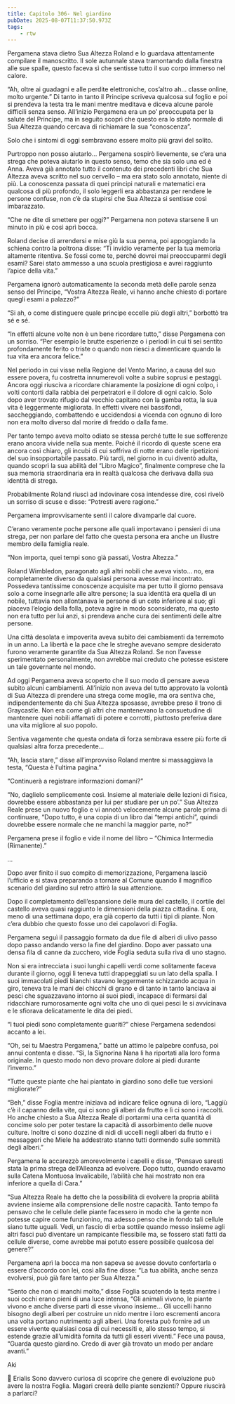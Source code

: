 ```yaml
---
title: Capitolo 306- Nel giardino
pubDate: 2025-08-07T11:37:50.973Z
tags:
    - rtw
---
```











Pergamena stava dietro Sua Altezza Roland e lo guardava attentamente compilare il manoscritto. Il sole autunnale stava tramontando dalla finestra alle sue spalle, questo faceva sì che sentisse tutto il suo corpo immerso nel calore.


“Ah, oltre ai guadagni e alle perdite elettroniche, cos’altro ah… classe online, molto urgente.” Di tanto in tanto il Principe scriveva qualcosa sul foglio e poi si prendeva la testa tra le mani mentre meditava e diceva alcune parole difficili senza senso. All’inizio Pergamena era un po’ preoccupata per la salute del Principe, ma in seguito scoprì che questo era lo stato normale di Sua Altezza quando cercava di richiamare la sua “conoscenza”.


Solo che i sintomi di oggi sembravano essere molto più gravi del solito.


Purtroppo non posso aiutarlo... Pergamena sospirò lievemente, se c’era una strega che poteva aiutarlo in questo senso, temo che sia solo una ed è Anna. Aveva già annotato tutto il contenuto dei precedenti libri che Sua Altezza aveva scritto nel suo cervello – ma era stato solo annotato, niente di più. La conoscenza passata di quei principi naturali e matematici era qualcosa di più profondo, il solo leggerli era abbastanza per rendere le persone confuse, non c’è da stupirsi che Sua Altezza si sentisse così imbarazzato.


“Che ne dite di smettere per oggi?” Pergamena non poteva starsene lì un minuto in più e così aprì bocca.


Roland decise di arrendersi e mise giù la sua penna, poi appoggiando la schiena contro la poltrona disse: “Ti invidio veramente per la tua memoria altamente ritentiva. Se fossi come te, perché dovrei mai preoccuparmi degli esami? Sarei stato ammesso a una scuola prestigiosa e avrei raggiunto l’apice della vita.”


Pergamena ignorò automaticamente la seconda metà delle parole senza senso del Principe, “Vostra Altezza Reale, vi hanno anche chiesto di portare quegli esami a palazzo?”


“Si ah, o come distinguere quale principe eccelle più degli altri,” borbottò tra sé e sé.


“In effetti alcune volte non è un bene ricordare tutto,” disse Pergamena con un sorriso. “Per esempio le brutte esperienze o i periodi in cui ti sei sentito profondamente ferito o triste o quando non riesci a dimenticare quando la tua vita era ancora felice.”


Nel periodo in cui visse nella Regione del Vento Marino, a causa del suo essere povera, fu costretta innumerevoli volte a subire soprusi e pestaggi. Ancora oggi riusciva a ricordare chiaramente la posizione di ogni colpo, i volti contorti dalla rabbia dei perpetratori e il dolore di ogni calcio. Solo dopo aver trovato rifugio dal vecchio capitano con la gamba rotta, la sua vita è leggermente migliorata. In effetti vivere nei bassifondi, saccheggiando, combattendo e uccidendosi a vicenda con ognuno di loro non era molto diverso dal morire di freddo o dalla fame.


Per tanto tempo aveva molto odiato se stessa perché tutte le sue sofferenze erano ancora vivide nella sua mente. Poiché il ricordo di queste scene era ancora così chiaro, gli incubi di cui soffriva di notte erano delle ripetizioni del suo insopportabile passato. Più tardi, nel giorno in cui diventò adulta, quando scoprì la sua abilità del “Libro Magico”, finalmente comprese che la sua memoria straordinaria era in realtà qualcosa che derivava dalla sua identità di strega.


Probabilmente Roland riuscì ad indovinare cosa intendesse dire, così rivelò un sorriso di scuse e disse: “Potresti avere ragione.”


Pergamena improvvisamente sentì il calore divamparle dal cuore.


C’erano veramente poche persone alle quali importavano i pensieri di una strega, per non parlare del fatto che questa persona era anche un illustre membro della famiglia reale.


“Non importa, quei tempi sono già passati, Vostra Altezza.”


Roland Wimbledon, paragonato agli altri nobili che aveva visto… no, era completamente diverso da qualsiasi persona avesse mai incontrato. Possedeva tantissime conoscenze acquisite ma per tutto il giorno pensava solo a come insegnarle alle altre persone; la sua identità era quella di un nobile, tuttavia non allontanava le persone di un ceto inferiore al suo; gli piaceva l’elogio della folla, poteva agire in modo sconsiderato, ma questo non era tutto per lui anzi, si prendeva anche cura dei sentimenti delle altre persone.


Una città desolata e impoverita aveva subito dei cambiamenti da terremoto in un anno. La libertà e la pace che le streghe avevano sempre desiderato furono veramente garantite da Sua Altezza Roland. Se non l’avesse sperimentato personalmente, non avrebbe mai creduto che potesse esistere un tale governante nel mondo.


Ad oggi Pergamena aveva scoperto che il suo modo di pensare aveva subito alcuni cambiamenti. All’inizio non aveva del tutto approvato la volontà di Sua Altezza di prendere una strega come moglie, ma ora sentiva che, indipendentemente da chi Sua Altezza sposasse, avrebbe preso il trono di Graycastle. Non era come gli altri che mantenevano la consuetudine di mantenere quei nobili affamati di potere e corrotti, piuttosto preferiva dare una vita migliore al suo popolo.


Sentiva vagamente che questa ondata di forza sembrava essere più forte di qualsiasi altra forza precedente…


“Ah, lascia stare,” disse all’improvviso Roland mentre si massaggiava la testa, “Questa è l’ultima pagina.”


“Continuerà a registrare informazioni domani?”


“No, daglielo semplicemente così. Insieme al materiale delle lezioni di fisica, dovrebbe essere abbastanza per lui per studiare per un po’.” Sua Altezza Reale prese un nuovo foglio e vi annotò velocemente alcune parole prima di continuare, “Dopo tutto, è una copia di un libro dai “tempi antichi”, quindi dovrebbe essere normale che ne manchi la maggior parte, no?”


Pergamena prese il foglio e vide il nome del libro – “Chimica Intermedia (Rimanente).”


…


Dopo aver finito il suo compito di memorizzazione, Pergamena lasciò l’ufficio e si stava preparando a tornare al Comune quando il magnifico scenario del giardino sul retro attirò la sua attenzione.


Dopo il completamento dell’espansione delle mura del castello, il cortile del castello aveva quasi raggiunto le dimensioni della piazza cittadina. E ora, meno di una settimana dopo, era già coperto da tutti i tipi di piante. Non c’era dubbio che questo fosse uno dei capolavori di Foglia.


Pergamena seguì il passaggio formato da due file di alberi di ulivo passo dopo passo andando verso la fine del giardino. Dopo aver passato una densa fila di canne da zucchero, vide Foglia seduta sulla riva di uno stagno.


Non si era intrecciata i suoi lunghi capelli verdi come solitamente faceva durante il giorno, oggi li teneva tutti drappeggiati su un lato della spalla. I suoi immacolati piedi bianchi stavano leggermente schizzando acqua in giro, teneva tra le mani dei chicchi di grano e di tanto in tanto lanciava ai pesci che sguazzavano intorno ai suoi piedi, incapace di fermarsi dal ridacchiare rumorosamente ogni volta che uno di quei pesci le si avvicinava e le sfiorava delicatamente le dita dei piedi.


“I tuoi piedi sono completamente guariti?” chiese Pergamena sedendosi accanto a lei.


“Oh, sei tu Maestra Pergamena,” batté un attimo le palpebre confusa, poi annuì contenta e disse. “Si, la Signorina Nana li ha riportati alla loro forma originale. In questo modo non devo provare dolore ai piedi durante l’inverno.”


“Tutte queste piante che hai piantato in giardino sono delle tue versioni migliorate?”


“Beh,” disse Foglia mentre iniziava ad indicare felice ognuna di loro, “Laggiù c’è il capanno della vite, qui ci sono gli alberi da frutto e lì ci sono i raccolti. Ho anche chiesto a Sua Altezza Reale di portarmi una certa quantità di concime solo per poter testare la capacità di assorbimento delle nuove culture. Inoltre ci sono dozzine di nidi di uccelli negli alberi da frutto e i messaggeri che Miele ha addestrato stanno tutti dormendo sulle sommità degli alberi.”


Pergamena le accarezzò amorevolmente i capelli e disse, “Pensavo saresti stata la prima strega dell’Alleanza ad evolvere. Dopo tutto, quando eravamo sulla Catena Montuosa Invalicabile, l’abilità che hai mostrato non era inferiore a quella di Cara.”


“Sua Altezza Reale ha detto che la possibilità di evolvere la propria abilità avviene insieme alla comprensione delle nostre capacità. Tanto tempo fa pensavo che le cellule delle piante facessero in modo che la gente non potesse capire come funzionino, ma adesso penso che in fondo tali cellule siano tutte uguali. Vedi, un fascio di erba sottile quando messo insieme agli altri fasci può diventare un rampicante flessibile ma, se fossero stati fatti da cellule diverse, come avrebbe mai potuto essere possibile qualcosa del genere?”


Pergamena aprì la bocca ma non sapeva se avesse dovuto confortarla o essere d’accordo con lei, così alla fine disse: “La tua abilità, anche senza evolversi, può già fare tanto per Sua Altezza.”


“Sento che non ci manchi molto,” disse Foglia scuotendo la testa mentre i suoi occhi erano pieni di una luce intensa, “Gli animali vivono, le piante vivono e anche diverse parti di esse vivono insieme… Gli uccelli hanno bisogno degli alberi per costruire un nido mentre i loro escrementi ancora una volta portano nutrimento agli alberi. Una foresta può fornire ad un essere vivente qualsiasi cosa di cui necessiti e, allo stesso tempo, si estende grazie all’umidità fornita da tutti gli esseri viventi.” Fece una pausa, “Guarda questo giardino. Credo di aver già trovato un modo per andare avanti.”






Aki






💬 Erialis Sono davvero curiosa di scoprire che genere di evoluzione può avere la nostra Foglia. Magari creerà delle piante senzienti? Oppure riuscirà a parlarci? 




                                


                                



